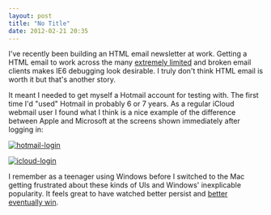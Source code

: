 ```yaml
---
layout: post
title: "No Title"
date: 2012-02-21 20:35
---
```


I've recently been building an HTML email newsletter at work. Getting a HTML email to work across the many [extremely limited](http://www.campaignmonitor.com/css/) and broken email clients makes IE6 debugging look desirable. I truly don't think HTML email is worth it but that's another story.

It meant I needed to get myself a Hotmail account for testing with. The first time I'd "used" Hotmail in probably 6 or 7 years. As a regular iCloud webmail user I found what I think is a nice example of the difference between Apple and Microsoft at the screens shown immediately after logging in:

[![hotmail-login](http://static.jimwhimpey.com/blog/hotmail-login-small.png)](http://static.jimwhimpey.com/blog/hotmail-login-large.png)

[![icloud-login](http://static.jimwhimpey.com/blog/icloud-login-small.png)](http://static.jimwhimpey.com/blog/icloud-login-large.png)

I remember as a teenager using Windows before I switched to the Mac getting frustrated about these kinds of UIs and Windows' inexplicable popularity. It feels great to have watched better persist and [better eventually win](http://www.wolframalpha.com/input/?i=MSFT%2C+AAPL).